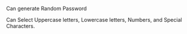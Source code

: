 Can generate Random Password

Can Select Uppercase letters, Lowercase letters, Numbers, and Special Characters.
